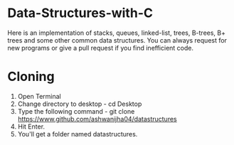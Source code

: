 # Data-Structures-with-C
Here is an implementation of stacks, queues, linked-list, trees, B-trees, B+ trees and some other common data structures.
You can always request for new programs or give a pull request if you find inefficient code.

# Cloning 
1. Open Terminal
2. Change directory to desktop - cd Desktop 
3. Type the following command - git clone https://www.github.com/ashwanijha04/datastructures
4. Hit Enter.
5. You'll get a folder named datastructures.

